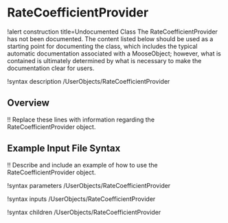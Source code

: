 # RateCoefficientProvider

!alert construction title=Undocumented Class
The RateCoefficientProvider has not been documented. The content listed below should be used as a starting point for
documenting the class, which includes the typical automatic documentation associated with a
MooseObject; however, what is contained is ultimately determined by what is necessary to make the
documentation clear for users.

!syntax description /UserObjects/RateCoefficientProvider

## Overview

!! Replace these lines with information regarding the RateCoefficientProvider object.

## Example Input File Syntax

!! Describe and include an example of how to use the RateCoefficientProvider object.

!syntax parameters /UserObjects/RateCoefficientProvider

!syntax inputs /UserObjects/RateCoefficientProvider

!syntax children /UserObjects/RateCoefficientProvider

